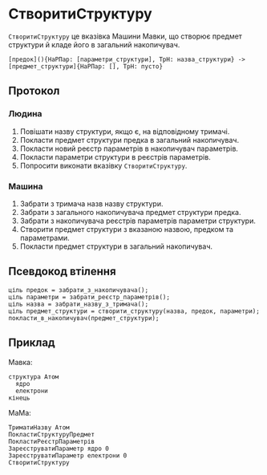 # СтворитиСтруктуру

`СтворитиСтруктуру` <keyword>це</keyword> вказівка <subject>Машини Мавки</subject>, що створює предмет структури й кладе
його в загальний накопичувач.

```
[предок](){НаРПар: [параметри_структури], ТрН: назва_структури} -> [предмет_структури]{НаРПар: [], ТрН: пусто}
```

## Протокол

### Людина

1. Повішати назву структури, якщо є, на відповідному тримачі.
2. Покласти предмет структури предка в загальний накопичувач.
3. Покласти новий реєстр параметрів в накопичувач параметрів.
4. Покласти параметри структури в реєстрів параметрів.
5. Попросити виконати вказівку `СтворитиСтруктуру`.

### Машина

1. Забрати з тримача назв назву структури.
2. Забрати з загального накопичувача предмет структури предка.
3. Забрати з накопичувача реєстрів параметрів параметри структури.
4. Створити предмет структури з вказаною назвою, предком та параметрами.
5. Покласти предмет структури в загальний накопичувач.

## Псевдокод втілення

```ціль
ціль предок = забрати_з_накопичувача();
ціль параметри = забрати_реєстр_параметрів();
ціль назва = забрати_назву_з_тримача();
ціль предмет_структури = створити_структуру(назва, предок, параметри);
покласти_в_накопичувач(предмет_структури);
```

## Приклад

<subject>Мавка</subject>:

```мавка
структура Атом
  ядро
  електрони
кінець
```

<subject>МаМа</subject>:

```мама
ТриматиНазву Атом
ПокластиСтруктуруПредмет
ПокластиРеєстрПараметрів
ЗареєструватиПараметр ядро 0
ЗареєструватиПараметр електрони 0
СтворитиСтруктуру
```